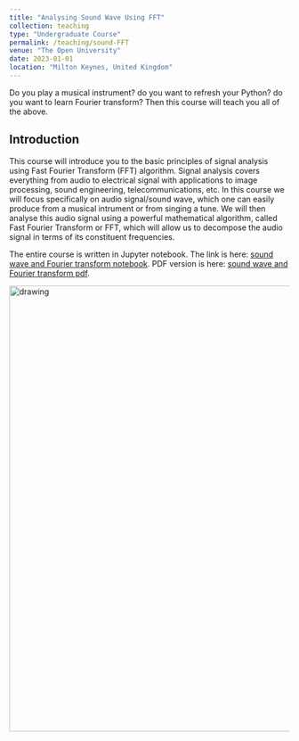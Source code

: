 ```yaml
---
title: "Analysing Sound Wave Using FFT"
collection: teaching
type: "Undergraduate Course"
permalink: /teaching/sound-FFT
venue: "The Open University"
date: 2023-01-01
location: "Milton Keynes, United Kingdom"
---
```


Do you play a musical instrument? do you want to refresh your Python? do you want to learn Fourier transform? Then this course will teach you all of the above.

## Introduction

This course will introduce you to the basic principles of signal analysis using Fast Fourier Transform (FFT) algorithm. Signal analysis covers everything from audio to electrical signal with applications to image processing, sound engineering, telecommunications, etc. In this course we will focus specifically on audio signal/sound wave, which one can easily produce from a musical intrument or from singing a tune. We will then analyse this audio signal using a powerful mathematical algorithm, called Fast Fourier Transform or FFT, which will allow us to decompose the audio signal in terms of its constituent frequencies. 

The entire course is written in Jupyter notebook. The link is here: [sound wave and Fourier transform notebook]. PDF version is here: [sound wave and Fourier transform pdf].

<img src="https://elsentjhung.github.io/images/Fourier-transform.jpg" alt="drawing" width="800"/>

[sound wave and Fourier transform notebook]: https://nbviewer.org/github/elsentjhung/sound-wave-analyser/blob/master/sound_analyser.ipynb

[sound wave and Fourier transform pdf]: https://nbviewer.org/github/elsentjhung/sound-wave-analyser/blob/master/sound_analyser.pdf
